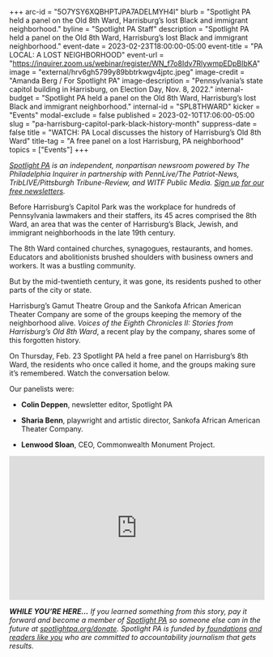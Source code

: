 +++
arc-id = "5O7YSY6XQBHPTJPA7ADELMYH4I"
blurb = "Spotlight PA held a panel on the Old 8th Ward, Harrisburg’s lost Black and immigrant neighborhood."
byline = "Spotlight PA Staff"
description = "Spotlight PA held a panel on the Old 8th Ward, Harrisburg’s lost Black and immigrant neighborhood."
event-date = 2023-02-23T18:00:00-05:00
event-title = "PA LOCAL: A LOST NEIGHBORHOOD"
event-url = "https://inquirer.zoom.us/webinar/register/WN_f7o8Idv7RlywmpEDpBIbKA"
image = "external/hrv6gh5799y89bbtrkwgv4jptc.jpeg"
image-credit = "Amanda Berg / For Spotlight PA"
image-description = "Pennsylvania’s state capitol building in Harrisburg, on Election Day, Nov. 8, 2022."
internal-budget = "Spotlight PA held a panel on the Old 8th Ward, Harrisburg’s lost Black and immigrant neighborhood."
internal-id = "SPL8THWARD"
kicker = "Events"
modal-exclude = false
published = 2023-02-10T17:06:00-05:00
slug = "pa-harrisburg-capitol-park-black-history-month"
suppress-date = false
title = "WATCH: PA Local discusses the history of Harrisburg’s Old 8th Ward"
title-tag = "A free panel on a lost Harrisburg, PA neighborhood"
topics = ["Events"]
+++

<a href="https://www.spotlightpa.org/"><i>Spotlight PA</i></a><i> is an independent, nonpartisan newsroom powered by The Philadelphia Inquirer in partnership with PennLive/The Patriot-News, TribLIVE/Pittsburgh Tribune-Review, and WITF Public Media. </i><a href="https://www.spotlightpa.org/newsletters"><i>Sign up for our free newsletters</i></a><i>.</i>

Before Harrisburg’s Capitol Park was the workplace for hundreds of Pennsylvania lawmakers and their staffers, its 45 acres comprised the 8th Ward, an area that was the center of Harrisburg’s Black, Jewish, and immigrant neighborhoods in the late 19th century.

The 8th Ward contained churches, synagogues, restaurants, and homes. Educators and abolitionists brushed shoulders with business owners and workers. It was a bustling community.

But by the mid-twentieth century, it was gone, its residents pushed to other parts of the city or state.

Harrisburg’s Gamut Theatre Group and the Sankofa African American Theater Company are some of the groups keeping the memory of the neighborhood alive. <i>Voices of the Eighth Chronicles II: Stories from Harrisburg’s Old 8th Ward</i>, a recent play by the company, shares some of this forgotten history.

On Thursday, Feb. 23 Spotlight PA held a free panel on Harrisburg’s 8th Ward, the residents who once called it home, and the groups making sure it’s remembered. Watch the conversation below.

Our panelists were:

- <b>Colin Deppen</b>, newsletter editor, Spotlight PA

- <b>Sharia Benn</b>, playwright and artistic director, Sankofa African American Theater Company.

- <b>Lenwood Sloan</b>, CEO, Commonwealth Monument Project.

<div style="padding:56.25% 0 0 0;position:relative;"><iframe src="https://player.vimeo.com/video/801992411?h=fb8f43c507&color=ffcb05&title=0&byline=0" style="position:absolute;top:0;left:0;width:100%;height:100%;" frameborder="0" allow="autoplay; fullscreen; picture-in-picture" allowfullscreen></iframe></div><script src="https://player.vimeo.com/api/player.js"></script>

<i><b>WHILE YOU’RE HERE...</b></i><i> If you learned something from this story, pay it forward and become a member of </i><a href="https://www.spotlightpa.org/"><i>Spotlight PA</i></a><i> so someone else can in the future at </i><a href="https://www.spotlightpa.org/donate"><i>spotlightpa.org/donate</i></a><i>. Spotlight PA is funded by</i><a href="https://www.spotlightpa.org/support"><i> foundations</i></a><i> </i><a href="https://www.spotlightpa.org/support"><i>and readers like you</i></a><i> who are committed to accountability journalism that gets results.</i>
